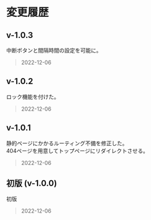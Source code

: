 # 変更履歴

## v-1.0.3

中断ボタンと間隔時間の設定を可能に。  

> 2022-12-06

## v-1.0.2

ロック機能を付けた。  

> 2022-12-06

## v-1.0.1

静的ページにかかるルーティング不備を修正した。  
404ページを用意してトップページにリダイレクトさせる。  

> 2022-12-06

## 初版 (v-1.0.0)

初版

> 2022-12-06
